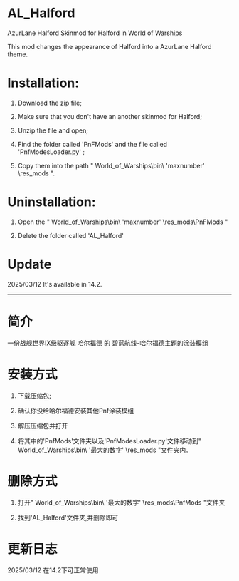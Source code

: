 # AL_Halford
AzurLane Halford Skinmod for Halford in World of Warships

This mod changes the appearance of Halford into a AzurLane Halford theme.

# Installation: 

1. Download the zip file; 

2. Make sure that you don't have an another skinmod for Halford; 

3. Unzip the file and open;  

4. Find the folder called 'PnFMods' and the file called 'PnfModesLoader.py' ; 

5. Copy them into the path " World_of_Warships\bin\ 'maxnumber' \res_mods ". 

# Uninstallation: 

1. Open the " World_of_Warships\bin\ 'maxnumber' \res_mods\PnFMods " 

2. Delete the folder called 'AL_Halford' 

# Update
2025/03/12 It's available in 14.2.

---

# 简介

一份战舰世界IX级驱逐舰 哈尔福德 的 碧蓝航线-哈尔福德主题的涂装模组

# 安装方式
1. 下载压缩包;
  
2.  确认你没给哈尔福德安装其他Pnf涂装模组
  
3. 解压压缩包并打开
  
4. 将其中的'PnfMods'文件夹以及'PnfModesLoader.py'文件移动到" World_of_Warships\bin\ '最大的数字' \res_mods "文件夹内。

# 删除方式
1. 打开" World_of_Warships\bin\ '最大的数字' \res_mods\PnfMods "文件夹

2. 找到'AL_Halford'文件夹,并删除即可


# 更新日志
2025/03/12 在14.2下可正常使用

